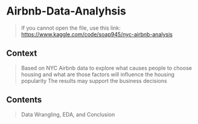 # Airbnb-Data-Analyhsis
> If you cannot open the file, use this link: https://www.kaggle.com/code/soap945/nyc-airbnb-analysis

## Context
> Based on NYC Airbnb data to explore what causes people to choose housing and what are those factors will influence the housing popularity
> The results may support the business decisions

## Contents
> Data Wrangling, EDA, and Conclusion
